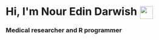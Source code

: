 <h1>
  <span style="position: relative">
    Hi, I'm Nour Edin Darwish
    <img src="https://raw.githubusercontent.com/..." 
         style="position: absolute; 
                display: inline-block;
                height: 1.2em; 
                width: auto;
                bottom: -0.1em;
                margin-left: 0.3em;">
  </span>
</h1>

### Medical researcher and R programmer
